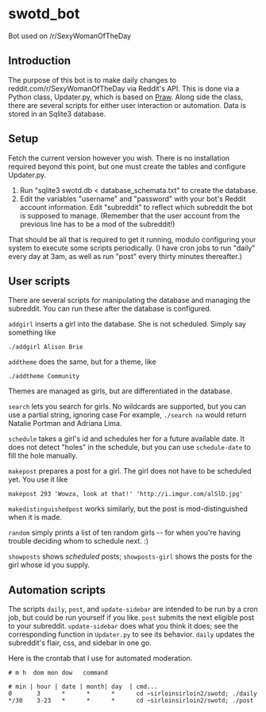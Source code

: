 swotd\_bot
=========

Bot used on /r/SexyWomanOfTheDay

Introduction
------------

The purpose of this bot is to make daily changes to
reddit.com/r/SexyWomanOfTheDay via Reddit's API.  This is done via a Python
class, Updater.py, which is based on [Praw](https://github.com/praw-dev/praw).
Along side the class, there are several scripts for either user interaction or
automation.  Data is stored in an Sqlite3 database.

Setup
-----

Fetch the current version however you wish.  There is no installation required
beyond this point, but one must create the tables and configure Updater.py.

1. Run "sqlite3 swotd.db < database\_schemata.txt" to create the database.
2. Edit the variables "username" and "password" with your bot's Reddit account
information.  Edit "subreddit" to reflect which subreddit the bot is supposed
to manage.  (Remember that the user account from the previous line has to be a
mod of the subreddit!)

That should be all that is required to get it running, modulo configuring your
system to execute some scripts periodically.  (I have cron jobs to run "daily"
every day at 3am, as well as run "post" every thirty minutes thereafter.)

User scripts
------------

There are several scripts for manipulating the database and managing the
subreddit.  You can run these after the database is configured.

`addgirl` inserts a girl into the database.  She is not scheduled.  Simply say
something like

    ./addgirl Alison Brie

`addtheme` does the same, but for a theme, like

    ./addtheme Community

Themes are managed as girls, but are differentiated in the database.

`search` lets you search for girls.  No wildcards are supported, but you can use a partial string, ignoring case  For example, `./search na` would return Natalie Portman and Adriana Lima.

`schedule` takes a girl's id and schedules her for a future available date.  It does not detect "holes" in the schedule, but you can use `schedule-date` to fill the hole manually.

`makepost` prepares a post for a girl.  The girl does not have to be scheduled
yet.  You use it like

    makepost 293 'Wowza, look at that!' 'http://i.imgur.com/alSlD.jpg'

`makedistinguishedpost` works similarly, but the post is mod-distinguished when it is made.


`random` simply prints a list of ten random girls -- for when you're having trouble deciding whom to schedule next. :) 

`showposts` shows *scheduled* posts; `showposts-girl` shows the posts for the girl whose id you supply.

Automation scripts
------------------

The scripts `daily`, `post`, and `update-sidebar` are intended to be run by a
cron job, but could be run yourself if you like.  `post` submits the next
eligible post to your subreddit.  `update-sidebar` does what you think it does;
see the corresponding function in `Updater.py` to see its behavior.  `daily`
updates the subreddit's flair, css, and sidebar in one go.

Here is the crontab that I use for automated moderation.

    # m h  dom mon dow   command
    
    # min | hour | date | month| day  | cmd...
    0       3      *      *      *      cd ~sirloinsirloin2/swotd; ./daily
    */30    3-23   *      *      *      cd ~sirloinsirloin2/swotd; ./post

